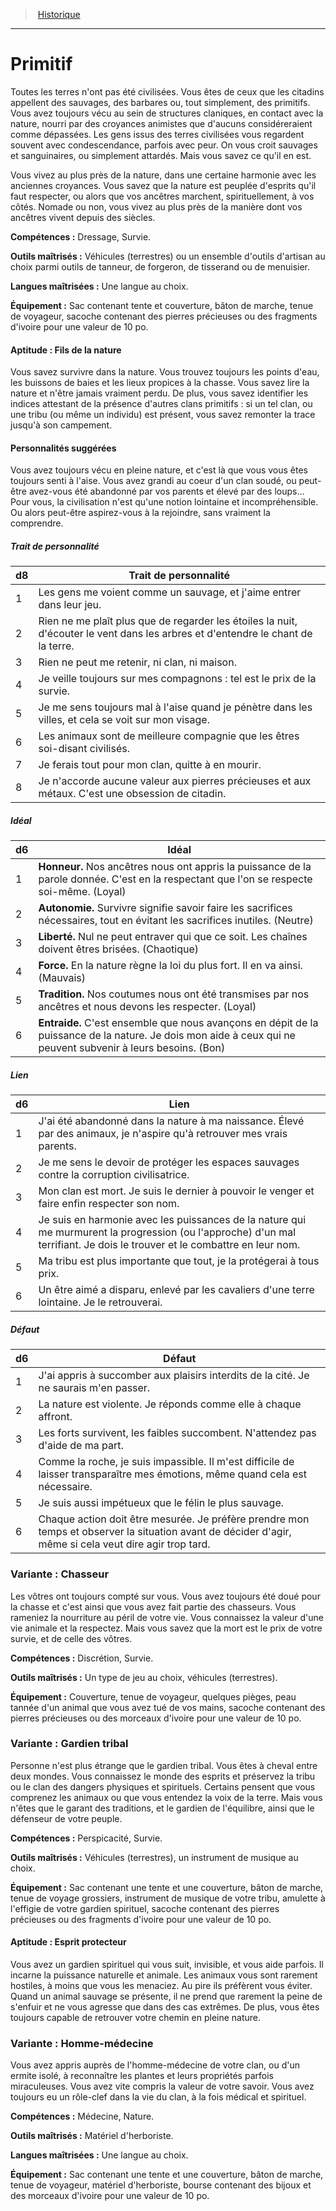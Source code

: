 
<!--Items-->

> <!--ParentNameLink-->[Historique](backgrounds_hd.md)<!--/ParentNameLink-->

---

# <!--Name-->Primitif<!--/Name-->

Toutes les terres n'ont pas été civilisées. Vous êtes de ceux que les citadins appellent des sauvages, des barbares ou, tout simplement, des primitifs. Vous avez toujours vécu au sein de structures claniques, en contact avec la nature, nourri par des croyances animistes que d'aucuns considéreraient comme dépassées. Les gens issus des terres civilisées vous regardent souvent avec condescendance, parfois avec peur. On vous croit sauvages et sanguinaires, ou simplement attardés. Mais vous savez ce qu'il en est.

Vous vivez au plus près de la nature, dans une certaine harmonie avec les anciennes croyances. Vous savez que la nature est peuplée d'esprits qu'il faut respecter, ou alors que vos ancêtres marchent, spirituellement, à vos côtés. Nomade ou non, vous vivez au plus près de la manière dont vos ancêtres vivent depuis des siècles.

**Compétences :** Dressage, Survie.

**Outils maîtrisés :** Véhicules (terrestres) ou un ensemble d'outils d'artisan au choix parmi outils de tanneur, de forgeron, de tisserand ou de menuisier.

**Langues maîtrisées :** Une langue au choix.

**Équipement :** Sac contenant tente et couverture, bâton de marche, tenue de voyageur, sacoche contenant des pierres précieuses ou des fragments d'ivoire pour une valeur de 10 po.

<!--Generic-->

#### <!--Name-->Aptitude : Fils de la nature<!--/Name-->

Vous savez survivre dans la nature. Vous trouvez toujours les points d'eau, les buissons de baies et les lieux propices à la chasse. Vous savez lire la nature et n'être jamais vraiment perdu. De plus, vous savez identifier les indices attestant de la présence d'autres clans primitifs : si un tel clan, ou une tribu (ou même un individu) est présent, vous savez remonter la trace jusqu'à son campement.

<!--/Generic-->

<!--Items-->

#### <!--Name-->Personnalités suggérées<!--/Name-->

Vous avez toujours vécu en pleine nature, et c'est là que vous vous êtes toujours senti à l'aise. Vous avez grandi au coeur d'un clan soudé, ou peut-être avez-vous été abandonné par vos parents et élevé par des loups… Pour vous, la civilisation n'est qu'une notion lointaine et incompréhensible. Ou alors peut-être aspirez-vous à la rejoindre, sans vraiment la comprendre.

<!--Generic-->

##### <!--Name-->Trait de personnalité<!--/Name-->

|d8|Trait de personnalité|
|---|---|
|1|Les gens me voient comme un sauvage, et <!--br-->j'aime entrer dans leur jeu.|
|2|Rien ne me plaît plus que de regarder les étoiles <!--br-->la nuit, d'écouter le vent dans les arbres et <!--br-->d'entendre le chant de la terre.|
|3|Rien ne peut me retenir, ni clan, ni maison.|
|4|Je veille toujours sur mes compagnons : tel est <!--br-->le prix de la survie.|
|5|Je me sens toujours mal à l'aise quand je <!--br-->pénètre dans les villes, et cela se voit sur mon <!--br-->visage.|
|6|Les animaux sont de meilleure compagnie que <!--br-->les êtres soi-disant civilisés.|
|7|Je ferais tout pour mon clan, quitte à en mourir.|
|8|Je n'accorde aucune valeur aux pierres <!--br-->précieuses et aux métaux. C'est une obsession <!--br-->de citadin.|

<!--/Generic-->

<!--Generic-->

##### <!--Name-->Idéal<!--/Name-->

|d6|Idéal|
|---|---|
|1|**Honneur.** Nos ancêtres nous ont appris la <!--br-->puissance de la parole donnée. C'est en la <!--br-->respectant que l'on se respecte soi-même. <!--br-->(Loyal)|
|2|**Autonomie.** Survivre signifie savoir faire <!--br-->les sacrifices nécessaires, tout en évitant les <!--br-->sacrifices inutiles. (Neutre)|
|3|**Liberté.** Nul ne peut entraver qui que ce soit. <!--br-->Les chaînes doivent êtres brisées. (Chaotique)|
|4|**Force.** En la nature règne la loi du plus fort. Il <!--br-->en va ainsi. (Mauvais)|
|5|**Tradition.** Nos coutumes nous ont été <!--br-->transmises par nos ancêtres et nous devons les <!--br-->respecter. (Loyal)|
|6|**Entraide.** C'est ensemble que nous avançons <!--br-->en dépit de la puissance de la nature. Je dois <!--br-->mon aide à ceux qui ne peuvent subvenir à <!--br-->leurs besoins. (Bon)|

<!--/Generic-->

<!--Generic-->

##### <!--Name-->Lien<!--/Name-->

|d6|Lien|
|---|---|
|1|J'ai été abandonné dans la nature à ma <!--br-->naissance. Élevé par des animaux, je n'aspire <!--br-->qu'à retrouver mes vrais parents.|
|2|Je me sens le devoir de protéger les espaces <!--br-->sauvages contre la corruption civilisatrice.|
|3|Mon clan est mort. Je suis le dernier à pouvoir <!--br-->le venger et faire enfin respecter son nom.|
|4|Je suis en harmonie avec les puissances de <!--br-->la nature qui me murmurent la progression <!--br-->(ou l'approche) d'un mal terrifiant. Je dois le <!--br-->trouver et le combattre en leur nom.|
|5|Ma tribu est plus importante que tout, je la <!--br-->protégerai à tous prix.|
|6|Un être aimé a disparu, enlevé par les cavaliers <!--br-->d'une terre lointaine. Je le retrouverai.|

<!--/Generic-->

<!--Generic-->

##### <!--Name-->Défaut<!--/Name-->

|d6|Défaut|
|---|---|
|1|J'ai appris à succomber aux plaisirs interdits de <!--br-->la cité. Je ne saurais m'en passer.|
|2|La nature est violente. Je réponds comme elle à <!--br-->chaque affront.|
|3|Les forts survivent, les faibles succombent. <!--br-->N'attendez pas d'aide de ma part.|
|4|Comme la roche, je suis impassible. Il m'est <!--br-->difficile de laisser transparaître mes émotions, <!--br-->même quand cela est nécessaire.|
|5|Je suis aussi impétueux que le félin le plus <!--br-->sauvage.|
|6|Chaque action doit être mesurée. Je préfère <!--br-->prendre mon temps et observer la situation <!--br-->avant de décider d'agir, même si cela veut dire <!--br-->agir trop tard.|

<!--/Generic-->

<!--/Items-->

<!--Generic-->

### <!--Name-->Variante : Chasseur<!--/Name-->

Les vôtres ont toujours compté sur vous. Vous avez toujours été doué pour la chasse et c'est ainsi que vous avez fait partie des chasseurs. Vous rameniez la nourriture au péril de votre vie. Vous connaissez la valeur d'une vie animale et la respectez. Mais vous savez que la mort est le prix de votre survie, et de celle des vôtres.

**Compétences :** Discrétion, Survie.

**Outils maîtrisés :** Un type de jeu au choix, véhicules (terrestres).

**Équipement :** Couverture, tenue de voyageur, quelques pièges, peau tannée d'un animal que vous avez tué de vos mains, sacoche contenant des pierres précieuses ou des morceaux d'ivoire pour une valeur de 10 po.

<!--/Generic-->

<!--Items-->

### <!--Name-->Variante : Gardien tribal<!--/Name-->

Personne n'est plus étrange que le gardien tribal. Vous êtes à cheval entre deux mondes. Vous connaissez le monde des esprits et préservez la tribu ou le clan des dangers physiques et spirituels. Certains pensent que vous comprenez les animaux ou que vous entendez la voix de la terre. Mais vous n'êtes que le garant des traditions, et le gardien de l'équilibre, ainsi que le défenseur de votre peuple.

**Compétences :** Perspicacité, Survie.

**Outils maîtrisés :** Véhicules (terrestres), un instrument de musique au choix.

**Équipement :** Sac contenant une tente et une couverture, bâton de marche, tenue de voyage grossiers, instrument de musique de votre tribu, amulette à l'effigie de votre gardien spirituel, sacoche contenant des pierres précieuses ou des fragments d'ivoire pour une valeur de 10 po.

<!--Generic-->

#### <!--Name-->Aptitude : Esprit protecteur<!--/Name-->

Vous avez un gardien spirituel qui vous suit, invisible, et vous aide parfois. Il incarne la puissance naturelle et animale. Les animaux vous sont rarement hostiles, à moins que vous les menaciez. Au pire ils préfèrent vous éviter. Quand un animal sauvage se présente, il ne prend que rarement la peine de s'enfuir et ne vous agresse que dans des cas extrêmes. De plus, vous êtes toujours capable de retrouver votre chemin en pleine nature.

<!--/Generic-->

<!--/Items-->

<!--Generic-->

### <!--Name-->Variante : Homme-médecine<!--/Name-->

Vous avez appris auprès de l'homme-médecine de votre clan, ou d'un ermite isolé, à reconnaître les plantes et leurs propriétés parfois miraculeuses. Vous avez vite compris la valeur de votre savoir. Vous avez toujours eu un rôle-clef dans la vie du clan, à la fois médical et spirituel.

**Compétences :** Médecine, Nature.

**Outils maîtrisés :** Matériel d'herboriste.

**Langues maîtrisées :** Une langue au choix.

**Équipement :** Sac contenant une tente et une couverture, bâton de marche, tenue de voyageur, matériel d'herboriste, bourse contenant des bijoux et des morceaux d'ivoire pour une valeur de 10 po.

<!--/Generic-->

<!--/Items-->

